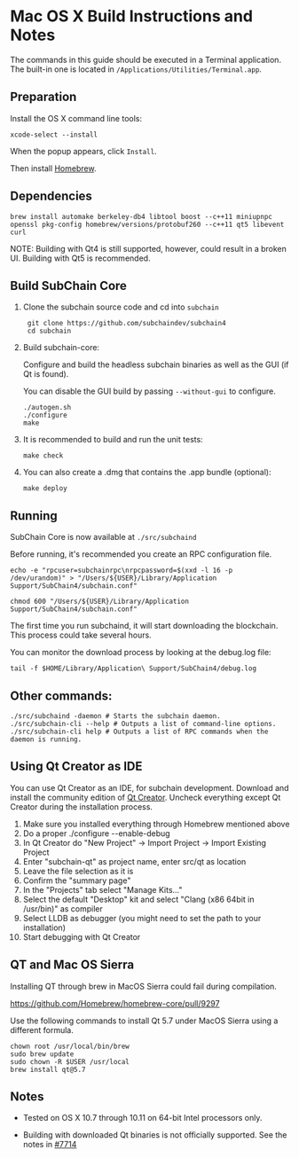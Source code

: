 Mac OS X Build Instructions and Notes
====================================
The commands in this guide should be executed in a Terminal application.
The built-in one is located in `/Applications/Utilities/Terminal.app`.

Preparation
-----------
Install the OS X command line tools:

`xcode-select --install`

When the popup appears, click `Install`.

Then install [Homebrew](http://brew.sh).

Dependencies
----------------------

    brew install automake berkeley-db4 libtool boost --c++11 miniupnpc openssl pkg-config homebrew/versions/protobuf260 --c++11 qt5 libevent curl

NOTE: Building with Qt4 is still supported, however, could result in a broken UI. Building with Qt5 is recommended.

Build SubChain Core
------------------------

1. Clone the subchain source code and cd into `subchain`

        git clone https://github.com/subchaindev/subchain4
        cd subchain

2.  Build subchain-core:

    Configure and build the headless subchain binaries as well as the GUI (if Qt is found).

    You can disable the GUI build by passing `--without-gui` to configure.

        ./autogen.sh
        ./configure
        make

3.  It is recommended to build and run the unit tests:

        make check

4.  You can also create a .dmg that contains the .app bundle (optional):

        make deploy

Running
-------

SubChain Core is now available at `./src/subchaind`

Before running, it's recommended you create an RPC configuration file.

    echo -e "rpcuser=subchainrpc\nrpcpassword=$(xxd -l 16 -p /dev/urandom)" > "/Users/${USER}/Library/Application Support/SubChain4/subchain.conf"

    chmod 600 "/Users/${USER}/Library/Application Support/SubChain4/subchain.conf"

The first time you run subchaind, it will start downloading the blockchain. This process could take several hours.

You can monitor the download process by looking at the debug.log file:

    tail -f $HOME/Library/Application\ Support/SubChain4/debug.log

Other commands:
-------

    ./src/subchaind -daemon # Starts the subchain daemon.
    ./src/subchain-cli --help # Outputs a list of command-line options.
    ./src/subchain-cli help # Outputs a list of RPC commands when the daemon is running.

Using Qt Creator as IDE
------------------------
You can use Qt Creator as an IDE, for subchain development.
Download and install the community edition of [Qt Creator](https://www.qt.io/download/).
Uncheck everything except Qt Creator during the installation process.

1. Make sure you installed everything through Homebrew mentioned above
2. Do a proper ./configure --enable-debug
3. In Qt Creator do "New Project" -> Import Project -> Import Existing Project
4. Enter "subchain-qt" as project name, enter src/qt as location
5. Leave the file selection as it is
6. Confirm the "summary page"
7. In the "Projects" tab select "Manage Kits..."
8. Select the default "Desktop" kit and select "Clang (x86 64bit in /usr/bin)" as compiler
9. Select LLDB as debugger (you might need to set the path to your installation)
10. Start debugging with Qt Creator

QT and Mac OS Sierra
--------------------

Installing QT through brew in MacOS Sierra could fail during compilation.

https://github.com/Homebrew/homebrew-core/pull/9297

Use the following commands to install Qt 5.7 under MacOS Sierra using a different formula.

    chown root /usr/local/bin/brew
    sudo brew update
    sudo chown -R $USER /usr/local
    brew install qt@5.7

Notes
-----

* Tested on OS X 10.7 through 10.11 on 64-bit Intel processors only.

* Building with downloaded Qt binaries is not officially supported. See the notes in [#7714](https://github.com/subchain/subchain/issues/7714)
